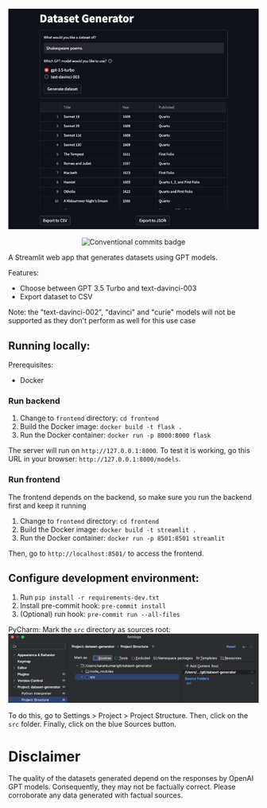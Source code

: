 ![Dataset generator screenshot](docs/readme-feature-image.png)

<p align="center">
    <img src="https://img.shields.io/badge/semantic_release-conventional_commits-e10079?logo=semantic-release" alt="Conventional commits badge"/>
</p>

A Streamlit web app that generates datasets using GPT models.

Features:
- Choose between GPT 3.5 Turbo and text-davinci-003
- Export dataset to CSV

Note: the "text-davinci-002", "davinci" and "curie" models will not be supported as they don't perform as well for this
use case

## Running locally:

Prerequisites:
- Docker

### Run backend
1. Change to `frontend` directory: `cd frontend`
1. Build the Docker image: `docker build -t flask .`
1. Run the Docker container: `docker run -p 8000:8000 flask`

The server will run on `http://127.0.0.1:8000`. To test it is working, go this URL in your browser: `http://127.0.0.1:8000/models`.

### Run frontend
The frontend depends on the backend, so make sure you run the backend first and keep it running
1. Change to `frontend` directory: `cd frontend`
1. Build the Docker image: `docker build -t streamlit .`
1. Run the Docker container: `docker run -p 8501:8501 streamlit`

Then, go to `http://localhost:8501/` to access the frontend.

## Configure development environment:
1. Run `pip install -r requirements-dev.txt`
1. Install pre-commit hook: `pre-commit install`
1. (Optional) run hook: `pre-commit run --all-files`

PyCharm:
Mark the `src` directory as sources root:
![PyCharm sources root](docs/pycharm.png)

To do this, go to Settings > Project > Project Structure. Then, click on the `src` folder. Finally, click on the
blue Sources button.

# Disclaimer

The quality of the datasets generated depend on the responses by OpenAI GPT models. Consequently, they may not be
factually correct. Please corroborate any data generated with factual sources.
